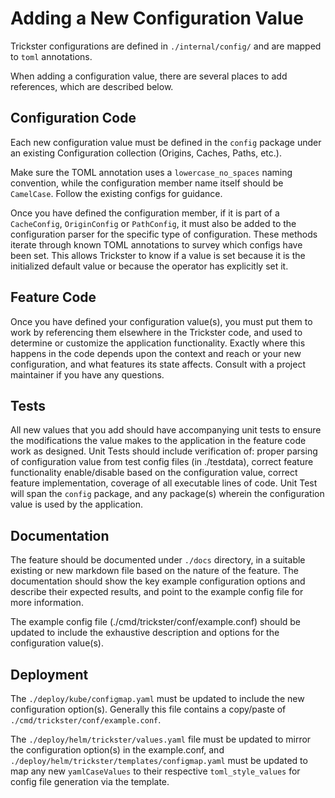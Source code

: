 # Adding a New Configuration Value

Trickster configurations are defined in `./internal/config/` and are mapped to `toml` annotations.

When adding a configuration value, there are several places to add references, which are described below.

## Configuration Code

Each new configuration value must be defined in the `config` package under an existing Configuration collection (Origins, Caches, Paths, etc.).

Make sure the TOML annotation uses a `lowercase_no_spaces` naming convention, while the configuration member name itself should be `CamelCase`. Follow the existing configs for guidance.

Once you have defined the configuration member, if it is part of a `CacheConfig`, `OriginConfig` or `PathConfig`, it must also be added to the configuration parser for the specific type of configuration. These methods iterate through known TOML annotations to survey which configs have been set. This allows Trickster to know if a value is set because it is the initialized default value or because the operator has explicitly set it.

## Feature Code

Once you have defined your configuration value(s), you must put them to work by referencing them elsewhere in the Trickster code, and used to determine or customize the application functionality. Exactly where this happens in the code depends upon the context and reach or your new configuration, and what features its state affects. Consult with a project maintainer if you have any questions.

## Tests

All new values that you add should have accompanying unit tests to ensure the modifications the value makes to the application in the feature code work as designed. Unit Tests should include verification of: proper parsing of configuration value from test config files (in ./testdata), correct feature functionality enable/disable based on the configuration value, correct feature implementation, coverage of all executable lines of code. Unit Test will span the `config` package, and any package(s) wherein the configuration value is used by the application.

## Documentation

The feature should be documented under `./docs` directory, in a suitable existing or new markdown file based on the nature of the feature. The documentation should show the key example configuration options and describe their expected results, and point to the example config file for more information.

The example config file (./cmd/trickster/conf/example.conf) should be updated to include the exhaustive description and options for the configuration value(s).

## Deployment

The `./deploy/kube/configmap.yaml` must be updated to include the new configuration option(s). Generally this file contains a copy/paste of `./cmd/trickster/conf/example.conf`.

The `./deploy/helm/trickster/values.yaml` file must be updated to mirror the configuration option(s) in the example.conf, and `./deploy/helm/trickster/templates/configmap.yaml` must be updated to map any new `yamlCaseValues` to their respective `toml_style_values` for config file generation via the template.

